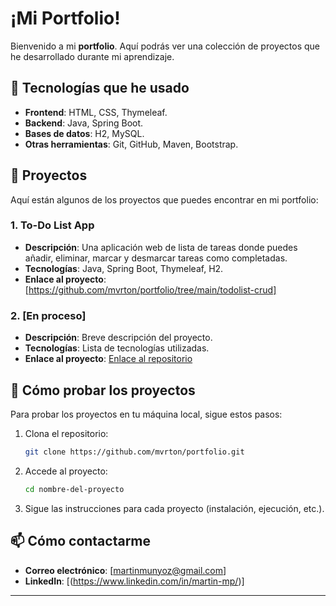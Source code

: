# ¡Mi Portfolio!

Bienvenido a mi **portfolio**. Aquí podrás ver una colección de proyectos que he desarrollado durante mi aprendizaje.

## 🚀 Tecnologías que he usado

- **Frontend**: HTML, CSS, Thymeleaf.
- **Backend**: Java, Spring Boot.
- **Bases de datos**: H2, MySQL.
- **Otras herramientas**: Git, GitHub, Maven, Bootstrap.

## 📝 Proyectos

Aquí están algunos de los proyectos que puedes encontrar en mi portfolio:

### 1. **To-Do List App**
   - **Descripción**: Una aplicación web de lista de tareas donde puedes añadir, eliminar, marcar y desmarcar tareas como completadas.
   - **Tecnologías**: Java, Spring Boot, Thymeleaf, H2.
   - **Enlace al proyecto**: [https://github.com/mvrton/portfolio/tree/main/todolist-crud]

### 2. **[En proceso]**
   - **Descripción**: Breve descripción del proyecto.
   - **Tecnologías**: Lista de tecnologías utilizadas.
   - **Enlace al proyecto**: [Enlace al repositorio](https://github.com/tu_usuario/nombre-del-proyecto)

## 🔧 Cómo probar los proyectos

Para probar los proyectos en tu máquina local, sigue estos pasos:

1. Clona el repositorio:
    ```bash
    git clone https://github.com/mvrton/portfolio.git
    ```
   
2. Accede al proyecto:
    ```bash
    cd nombre-del-proyecto
    ```

3. Sigue las instrucciones para cada proyecto (instalación, ejecución, etc.).


## 📫 Cómo contactarme

- **Correo electrónico**: [martinmunyoz@gmail.com]
- **LinkedIn**: [(https://www.linkedin.com/in/martin-mp/)]

---
